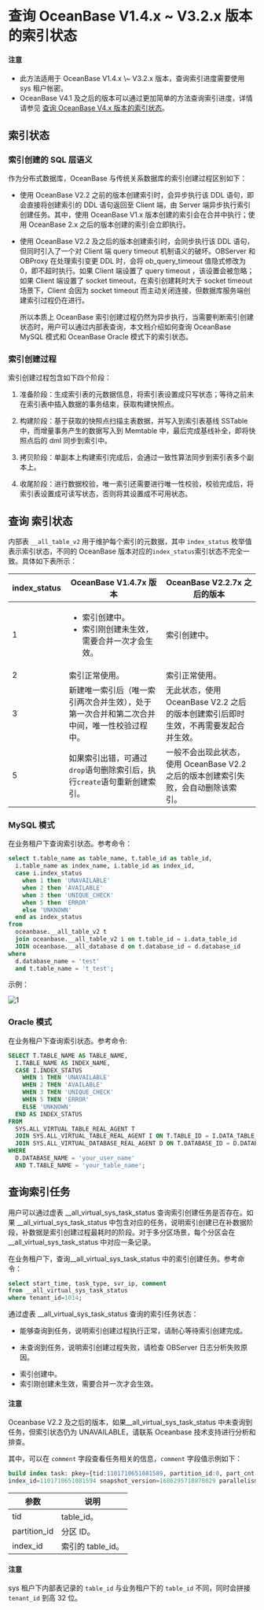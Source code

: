 查询 OceanBase V1.4.x \~ V3.2.x 版本的索引状态 
======================================================

<main id="notice" type='notice'>
  <h4>注意</h4>
  <ul>
  <li>此方法适用于 OceanBase V1.4.x \~ V3.2.x 版本，查询索引进度需要使用 sys 租户帐密。</li>
  <li>OceanBase V4.1 及之后的版本可以通过更加简单的方法查询索引进度，详情请参见 <a href="600.query-the-index-status-of-oceanbase-v4.x">查询 OceanBase V4.x 版本的索引状态</a>。</li>
  </ul>
</main>

**索引状态**
-------------------------

### **索引创建的 SQL 层语义** 

作为分布式数据库，OceanBase 与传统关系数据库的索引创建过程区别如下：

* 使用 OceanBase V2.2 之前的版本创建索引时，会异步执行该 DDL 语句，即会直接将创建索引的 DDL 语句返回至 Client 端，由 Server 端异步执行索引创建任务。其中，使用 OceanBase V1.x 版本创建的索引会在合并中执行；使用 OceanBase 2.x 之后的版本创建的索引会立即执行。

* 使用 OceanBase V2.2 及之后的版本创建索引时，会同步执行该 DDL 语句，但同时引入了一个对 Client 端 query timeout 机制语义的破坏。OBServer 和 OBProxy 在处理索引变更 DDL 时，会将 ob_query_timeout 值隐式修改为 0，即不超时执行。如果 Client 端设置了 query timeout ，该设置会被忽略；如果 Client 端设置了 socket timeout，在索引创建耗时大于 socket timeout 场景下，Client 会因为 socket timeout 而主动关闭连接，但数据库服务端创建索引过程仍在进行。

  所以本质上 OceanBase 索引创建过程仍然为异步执行，当需要判断索引创建状态时，用户可以通过内部表查询，本文档介绍如何查询 OceanBase MySQL 模式和 OceanBase Oracle 模式下的索引状态。

### **索引创建过程**

索引创建过程包含如下四个阶段：

1. 准备阶段：生成索引表的元数据信息，将索引表设置成只写状态；等待之前未在索引表中插入数据的事务结束，获取构建快照点。

2. 构建阶段：基于获取的快照点扫描主表数据，并写入到索引表基线 SSTable 中，而增量事务产生的数据写入到 Memtable 中，最后完成基线补全，即将快照点后的 dml 同步到索引中。

3. 拷贝阶段：单副本上构建索引完成后，会通过一致性算法同步到索引表多个副本上。

4. 收尾阶段：进行数据校验，唯一索引还需要进行唯一性校验，校验完成后，将索引表设置成可读写状态，否则将其设置成不可用状态。


查询 **索引状态** 
----------------------------



内部表 `__all_table_v2` 用于维护每个索引的元数据，其中 `index_status` 枚举值表示索引状态，不同的 OceanBase 版本对应的`index_status`索引状态不完全一致。具体如下表所示：

| **index_status** | **OceanBase V1.4.7x 版本**   | **OceanBase V2.2.7x 之后的版本**   |
|------------------|------------|-----------------|
| 1                | <ul><li>索引创建中。</li><li>索引刚创建未生效，需要合并一次才会生效。</li></ul> | 索引创建中。                                            |
| 2                | 索引正常使用。                                                                                                              | 索引正常使用。                                           |
| 3                | 新建唯一索引后（唯一索引两次合并生效），处于第一次合并和第二次合并中间，唯一性校验过程中。                                                                        | 无此状态，使用 OceanBase V2.2 之后的版本创建索引后即时生效，不再需要发起合并生效。 |
| 5                | 如果索引出错，可通过`drop`语句删除索引后，执行`create`语句重新创建索引。                                                                          | 一般不会出现此状态，使用 OceanBase V2.2 之后的版本创建索引失败，会自动删除该索引。 |

### **MySQL 模式** 

在业务租户下查询索引状态。参考命令：

```sql
select t.table_name as table_name, t.table_id as table_id,
  i.table_name as index_name, i.table_id as index_id,
  case i.index_status
    when 1 then 'UNAVAILABLE'
    when 2 then 'AVAILABLE'
    when 3 then 'UNIQUE_CHECK'
    when 5 then 'ERROR'
    else 'UNKNOWN'
  end as index_status
from
  oceanbase.__all_table_v2 t
  join oceanbase.__all_table_v2 i on t.table_id = i.data_table_id
  JOIN oceanbase.__all_database d on t.database_id = d.database_id
where
  d.database_name = 'test'
  and t.table_name = 't_test';
```

示例：

![1](https://obbusiness-private.oss-cn-shanghai.aliyuncs.com/doc/img/odc/KB/2.database-connection/7.query-the-index-status-of-oceanbase-v1.4.x-to-v3.2.x/1.png)

### **Oracle 模式** 

在业务租户下查询索引状态。参考命令:

```sql
SELECT T.TABLE_NAME AS TABLE_NAME,
  I.TABLE_NAME AS INDEX_NAME,
  CASE I.INDEX_STATUS
    WHEN 1 THEN 'UNAVAILABLE'
    WHEN 2 THEN 'AVAILABLE'
    WHEN 3 THEN 'UNIQUE_CHECK'
    WHEN 5 THEN 'ERROR'
    ELSE 'UNKNOWN'
  END AS INDEX_STATUS
FROM
  SYS.ALL_VIRTUAL_TABLE_REAL_AGENT T
  JOIN SYS.ALL_VIRTUAL_TABLE_REAL_AGENT I ON T.TABLE_ID = I.DATA_TABLE_ID
  JOIN SYS.ALL_VIRTUAL_DATABASE_REAL_AGENT D ON T.DATABASE_ID = D.DATABASE_ID
WHERE
  D.DATABASE_NAME = 'your_user_name'
  AND T.TABLE_NAME = 'your_table_name';
```


查询索引任务
---------------

用户可以通过虚表 __all_virtual_sys_task_status 查询索引创建任务是否存在。如果 __all_virtual_sys_task_status 中包含对应的任务，说明索引创建已在补数据阶段，补数据是索引创建过程最耗时的阶段。对于多分区场景，每个分区会在 __all_virtual_sys_task_status 中对应一条记录。

在业务租户下，查询__all_virtual_sys_task_status 中的索引创建任务。参考命令：

```sql
select start_time, task_type, svr_ip, comment 
from __all_virtual_sys_task_status 
where tenant_id=1014;
```

通过虚表 __all_virtual_sys_task_status 查询的索引任务状态：

* 能够查询到任务，说明索引创建过程执行正常，请耐心等待索引创建完成。

* 未查询到任务，说明索引创建过程失败，请检查 OBServer 日志分析失败原因。
<ul><li>索引创建中。</li><li>索引刚创建未生效，需要合并一次才会生效。</li></ul>

<main id="notice" type='notice'>
   <h4>注意</h4>
   <p>Oceanbase V2.2 及之后的版本，如果__all_virtual_sys_task_status 中未查询到任务，但索引状态仍为 UNAVAILABLE，请联系 Oceanbase 技术支持进行分析和排查。</p>
</main>

其中，可以在 `comment` 字段查看任务相关的信息，`comment` 字段值示例如下：

```sql
build index task: pkey={tid:1101710651081589, partition_id:0, part_cnt:0} 
index_id=1101710651081594 snapshot_version=1686295718878029 parallelism=1
```

| **参数**       | **说明**        |
|--------------|---------------|
| tid          | table_id。     |
| partition_id | 分区 ID。        |
| index_id     | 索引的 table_id。 |

<main id="notice" type='notice'>
   <h4>注意</h4>
   <p>sys 租户下内部表记录的 <code>table_id</code> 与业务租户下的 <code>table_id</code> 不同，同时会拼接 <code>tenant_id</code> 到高 32 位。</p>
</main>